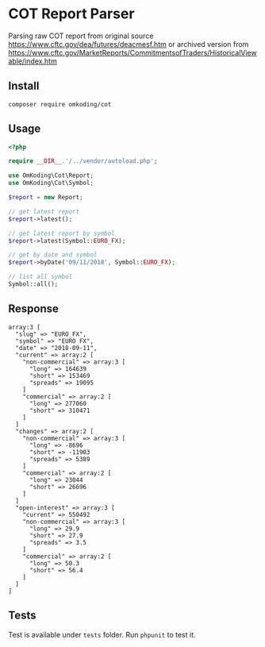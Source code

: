 # COT Report Parser

Parsing raw COT report from original source https://www.cftc.gov/dea/futures/deacmesf.htm or archived version from https://www.cftc.gov/MarketReports/CommitmentsofTraders/HistoricalViewable/index.htm

## Install

```
composer require omkoding/cot
```

## Usage

```php
<?php

require __DIR__.'/../vendor/autoload.php';

use OmKoding\Cot\Report;
use OmKoding\Cot\Symbol;

$report = new Report;

// get latest report
$report->latest();

// get latest report by symbol
$report->latest(Symbol::EURO_FX);

// get by date and symbol
$report->byDate('09/11/2018', Symbol::EURO_FX);

// list all symbol
Symbol::all();
```

## Response

```
array:3 [
  "slug" => "EURO_FX",
  "symbol" => "EURO FX",
  "date" => "2018-09-11",
  "current" => array:2 [
    "non-commercial" => array:3 [
      "long" => 164639
      "short" => 153469
      "spreads" => 19095
    ]
    "commercial" => array:2 [
      "long" => 277060
      "short" => 310471
    ]
  ]
  "changes" => array:2 [
    "non-commercial" => array:3 [
      "long" => -8696
      "short" => -11903
      "spreads" => 5389
    ]
    "commercial" => array:2 [
      "long" => 23044
      "short" => 26696
    ]
  ]
  "open-interest" => array:3 [
    "current" => 550492
    "non-commercial" => array:3 [
      "long" => 29.9
      "short" => 27.9
      "spreads" => 3.5
    ]
    "commercial" => array:2 [
      "long" => 50.3
      "short" => 56.4
    ]
  ]
]
```

## Tests

Test is available under `tests` folder. Run `phpunit` to test it.